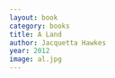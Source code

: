 ```yaml
---
layout: book
category: books
title: A Land
author: Jacquetta Hawkes
year: 2012
image: al.jpg
---
```

